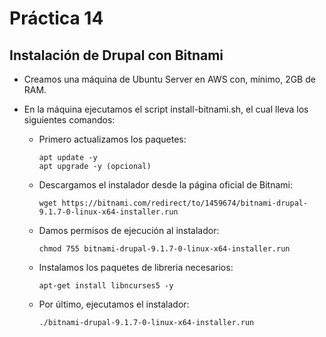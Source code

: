 # Práctica 14

## Instalación de Drupal con Bitnami

- Creamos una máquina de Ubuntu Server en AWS con, mínimo, 2GB de RAM.

- En la máquina ejecutamos el script install-bitnami.sh, el cual lleva los siguientes comandos:

    - Primero actualizamos los paquetes:

        ```
        apt update -y
        apt upgrade -y (opcional)
        ```

    - Descargamos el instalador desde la página oficial de Bitnami:

        `wget https://bitnami.com/redirect/to/1459674/bitnami-drupal-9.1.7-0-linux-x64-installer.run`

    - Damos permisos de ejecución al instalador:

        `chmod 755 bitnami-drupal-9.1.7-0-linux-x64-installer.run`

    - Instalamos los paquetes de libreria necesarios:

        `apt-get install libncurses5 -y`

    - Por último, ejecutamos el instalador:

        `./bitnami-drupal-9.1.7-0-linux-x64-installer.run`